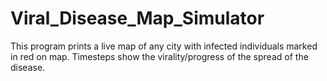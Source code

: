 # Viral_Disease_Map_Simulator
This program prints a live map of any city with infected individuals marked in red on map. Timesteps show the virality/progress of the spread of the disease.
